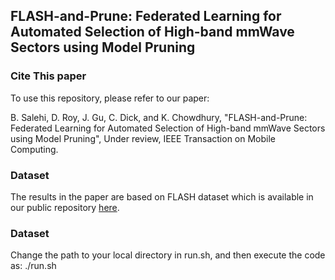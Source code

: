 ## FLASH-and-Prune: Federated Learning for Automated Selection of High-band mmWave Sectors using Model Pruning


### Cite This paper
To use this repository, please refer to our paper: 

B. Salehi, D. Roy, J. Gu, C. Dick, and K. Chowdhury, "FLASH-and-Prune: Federated Learning for Automated Selection of High-band mmWave Sectors using Model Pruning", Under review, IEEE Transaction on Mobile Computing.
 
 
### Dataset
The results in the paper are based on FLASH dataset which is available in our public repository [here](https://genesys-lab.org/multimodal-fusion-nextg-v2x-communications).

### Dataset
Change the path to your local directory in run.sh, and then execute the code as:
./run.sh

